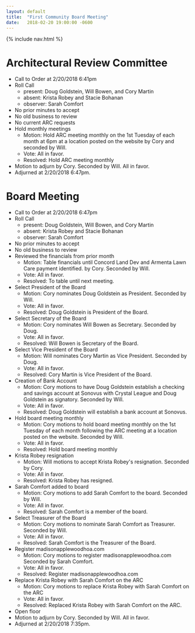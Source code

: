 ```yaml
---
layout: default
title:  "First Community Board Meeting"
date:   2018-02-20 19:00:00 -0600
---
```


{% include nav.html %}

# Architectural Review Committee

- Call to Order at 2/20/2018 6:41pm
- Roll Call
    - present: Doug Goldstein, Will Bowen, and Cory Martin
    - absent: Krista Robey and Stacie Bohanan
    - observer: Sarah Comfort
- No prior minutes to accept
- No old business to review
- No current ARC requests
- Hold monthly meetings
    - Motion: Hold ARC meeting monthly on the 1st Tuesday of
    each month at 6pm at a location posted on the website by
    Cory and seconded by Will.
    - Vote: All in favor.
    - Resolved: Hold ARC meeting monthly
- Motion to adjurn by Cory. Seconded by Will. All in favor.
- Adjurned at 2/20/2018 6:47pm.

# Board Meeting

- Call to Order at 2/20/2018 6:47pm
- Roll Call
    - present: Doug Goldstein, Will Bowen, and Cory Martin
    - absent: Krista Robey and Stacie Bohanan
    - observer: Sarah Comfort
- No prior minutes to accept
- No old business to review
- Reviewed the financials from prior month
    - Motion: Table financials until Concord Land Dev and
      Armenta Lawn Care payment identified.
      by Cory. Seconded by Will.
    - Vote: All in favor.
    - Resolved: To table until next meeting.
- Select President of the Board
    - Motion: Cory nominates Doug Goldstein as President. Seconded by Will.
    - Vote: All in favor.
    - Resolved: Doug Goldstein is President of the Board.
- Select Secretary of the Board
    - Motion: Cory nominates Will Bowen as Secretary. Seconded by Doug.
    - Vote: All in favor.
    - Resolved: Will Bowen is Secretary of the Board.
- Select Vice President of the Board
    - Motion: Will nominates Cory Martin as Vice President. Seconded by Doug.
    - Vote: All in favor.
    - Resolved: Cory Martin is Vice President of the Board.
- Creation of Bank Account
    - Motion: Cory motions to have Doug Goldstein establish a checking and
      savings account at Sonovus with Crystal League and Doug Goldstein as
      signatory. Seconded by Will.
    - Vote: All in favor.
    - Resolved: Doug Goldstein will establish a bank account at Sonovus.
- Hold board meeting monthly
    - Motion: Cory motions to hold board meeting monthly on the 1st Tuesday of
    each month following the ARC meeting at a location posted on the website.
    Seconded by Will.
    - Vote: All in favor.
    - Resolved: Hold board meeting monthly
- Krista Robey resignation
    - Motion: Will motions to accept Krista Robey's resignation. Seconded by Cory.
    - Vote: All in favor.
    - Resolved: Krista Robey has resigned.
- Sarah Comfort added to board
    - Motion: Cory motions to add Sarah Comfort to the board. Seconded by Will.
    - Vote: All in favor.
    - Resolved: Sarah Comfort is a member of the board.
- Select Treasurer of the Board
    - Motion: Cory motions to nominate Sarah Comfort as Treasurer. Seconded
    by Will.
    - Vote: All in favor.
    - Resolved: Sarah Comfort is the Treasurer of the Board.
- Register madisonapplewoodhoa.com
    - Motion: Cory motions to register madisonapplewoodhoa.com Seconded by
    Sarah Comfort.
    - Vote: All in favor.
    - Resolved: Register madisonapplewoodhoa.com
- Replace Krista Robey with Sarah Comfort on the ARC
    - Motion: Cory motions to replace Krista Robey with Sarah Comfort on the
    ARC
    - Vote: All in favor.
    - Resolved: Replaced Krista Robey with Sarah Comfort on the ARC.
- Open floor
- Motion to adjurn by Cory. Seconded by Will. All in favor.
- Adjurned at 2/20/2018 7:35pm.
